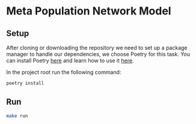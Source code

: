 # Meta Population Network Model

## Setup

After cloning or downloading the repository we need to set up a package manager to handle our dependencies, we choose Poetry for this task. You can install Poetry [here](https://python-poetry.org/docs/) and learn how to use it [here](https://python-poetry.org/docs/basic-usage/).

In the project root run the following command:

```bash
poetry install
```

## Run

```bash
make run
```
